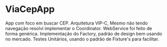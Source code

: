# ViaCepApp
App com foco em buscar CEP. Arquitetura VIP-C, Mesmo não tendo navegação resolvi implementar o Coordinator. WebService foi feito de forma genérica. Implementação do Factory, padrão de design bem usando no mercado. Testes Unitários, usando o padrão de Fixture's para facilitar. 
